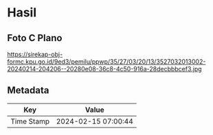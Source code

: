 # Hasil

## Foto C Plano

https://sirekap-obj-formc.kpu.go.id/9ed3/pemilu/ppwp/35/27/03/20/13/3527032013002-20240214-204206--20280e08-36c8-4c50-916a-28decbbbcef3.jpg


## Metadata

| Key        | Value               |
| ---------- | ------------------- |
| Time Stamp | 2024-02-15 07:00:44 |



